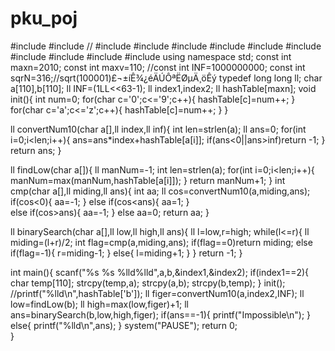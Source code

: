 # pku_poj
#include <cstdlib>
#include <iostream>//
#include <cstring>
#include<cstdio>
#include<cmath>
#include<algorithm>
#include<vector>
#include<queue>
#include<stack>
#include<map>
#include<set>
#include<stack>
using namespace std;
const int maxn=2010;
const int maxv=110;
//const int INF=1000000000;
const int sqrN=316;//sqrt(100001)£¬±íÊ¾¿éÄÚÔªËØµÄ¸öÊý 
typedef long long ll;
char a[110],b[110];
ll INF=(1LL<<63-1);
ll index1,index2;
ll hashTable[maxn];
void init(){
     int num=0;
     for(char c='0';c<='9';c++){
              hashTable[c]=num++;
              }
     for(char c='a';c<='z';c++){
              hashTable[c]=num++;
              }
     }

ll convertNum10(char a[],ll index,ll inf){
                              int len=strlen(a);
                              ll ans=0;
                              for(int i=0;i<len;i++){
                                      ans=ans*index+hashTable[a[i]];
                                      if(ans<0||ans>inf)return -1;
                                      }
                              return ans;
                              }

ll findLow(char a[]){
                ll manNum=-1;
                int len=strlen(a);
                for(int i=0;i<len;i++){
                        manNum=max(manNum,hashTable[a[i]]);
                        }
                return manNum+1;
                }
int cmp(char a[],ll miding,ll ans){
    int aa;
    ll cos=convertNum10(a,miding,ans);  
    if(cos<0){
              aa=-1;
              }
    else if(cos<ans){
         aa=1;
         }  
    else if(cos>ans){
         aa=-1;
         }
    else aa=0;
    return aa;
    }

ll binarySearch(char a[],ll low,ll high,ll ans){
                     ll l=low,r=high;
                     while(l<=r){
                                 ll miding=(l+r)/2;
                                 int flag=cmp(a,miding,ans);
                                 if(flag==0)return miding;
                                 else if(flag=-1){
                                      r=miding-1;
                                      }
                                 else{
                                      l=miding+1;
                                      }
                                 }
                     return -1;
                     }
                     
int main(){
           scanf("%s %s %lld%lld",a,b,&index1,&index2);
           if(index1==2){
                         char temp[110];
                         strcpy(temp,a);
                         strcpy(a,b);
                         strcpy(b,temp);
                         }
           init();
           //printf("%lld\n",hashTable['b']);
           ll figer=convertNum10(a,index2,INF);
           ll low=findLow(b);
           ll high=max(low,figer)+1;
           ll ans=binarySearch(b,low,high,figer);
           if(ans==-1){
                       printf("Impossible\n");
                       }
           else{
                printf("%lld\n",ans);
                }
           system("PAUSE");
           return 0;                                                                             
}
